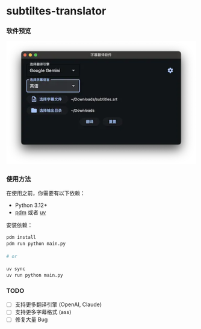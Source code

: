 # subtiltes-translator

### 软件预览

![image](./assets/image.webp)

### 使用方法

在使用之前，你需要有以下依赖：

- Python 3.12+
- [pdm](https://pdm-project.org/) 或者 [uv](https://github.com/astral-sh/uv)

安装依赖：

```bash
pdm install
pdm run python main.py

# or

uv sync
uv run python main.py
```

### TODO

- [ ] 支持更多翻译引擎 (OpenAI, Claude)
- [ ] 支持更多字幕格式 (ass)
- [ ] 修复大量 Bug
